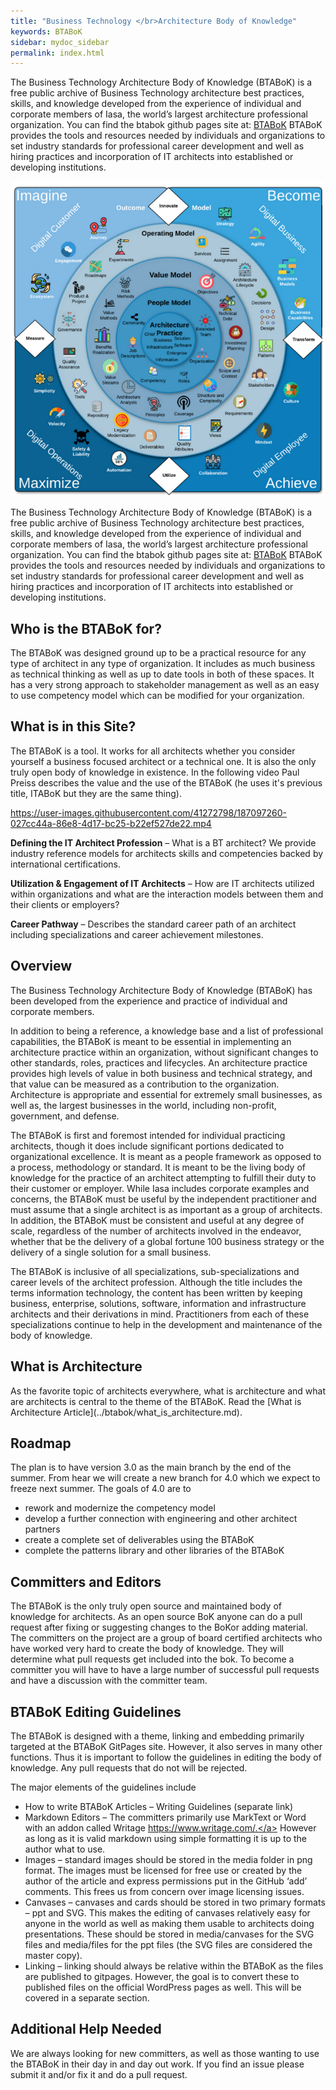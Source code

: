 ```yaml
---
title: "Business Technology </br>Architecture Body of Knowledge"
keywords: BTABoK
sidebar: mydoc_sidebar
permalink: index.html
---
```


<body>

<p>
The Business Technology Architecture Body of Knowledge (BTABoK) is a free public archive of Business Technology architecture best practices, skills, and knowledge developed from the experience of individual and corporate members of Iasa, the world’s largest architecture professional organization.
You can find the btabok github pages site at: <a href="https://iasa-global.github.io/btabok/">BTABoK</a>
BTABoK provides the tools and resources needed by individuals and organizations to set industry standards for professional career development and well as hiring practices and incorporation of IT architects into established or developing institutions.
</p>

<map name="rage_image_map">
    <area shape="rect" href="https://iasa-global.github.io/btabok/ecosystem.html" coords="45,199,95,261" alt="" target="_blank">
	<area shape="rect" href="https://iasa-global.github.io/btabok/engagement.html" coords="101,134,155,180" alt="" target="_blank">
	<area shape="rect" href="https://iasa-global.github.io/btabok/journey.html" coords="175,78,222,127" alt="" target="_blank">
	<area shape="rect" href="https://iasa-global.github.io/btabok/innovate.html" coords="322,30,381,78" alt="" target="_blank">
    <area shape="rect" href="https://iasa-global.github.io/btabok/strategy.html" coords="464,59,496,97" alt="" target="_blank">
	<area shape="rect" href="https://iasa-global.github.io/btabok/agility.html" coords="528,101,569,148" alt="" target="_blank">
	<area shape="rect" href="https://iasa-global.github.io/btabok/business_models.html" coords="597,176,639,229" alt="" target="_blank">
	<area shape="rect" href="https://iasa-global.github.io/btabok/business_capabilities.html" coords="622,261,674,304" alt="" target="_blank">
	<area shape="rect" href="https://iasa-global.github.io/btabok/transform.html" coords="619,334,684,370" alt="" target="_blank">
    <area shape="rect" href="https://iasa-global.github.io/btabok/culture.html" coords="605,440,648,497" alt="" target="_blank">
	<area shape="rect" href="https://iasa-global.github.io/btabok/mindset.html" coords="546,537,577,583" alt="" target="_blank">
	<area shape="rect" href="https://iasa-global.github.io/btabok/collaboration.html" coords="428,612,475,654" alt="" target="_blank">
	<area shape="rect" href="https://iasa-global.github.io/btabok/utilize.html" coords="326,631,379,678" alt="">
	<area shape="rect" href="https://iasa-global.github.io/btabok/automation.html" coords="224,601,267,646" alt="" target="_blank">
	<area shape="rect" href="https://iasa-global.github.io/btabok/safety_liability.html" coords="142,550,171,611" alt="" target="_blank">
	<area shape="rect" href="https://iasa-global.github.io/btabok/velocity.html" coords="87,501,122,546" alt="" target="_blank">
	<area shape="rect" href="https://iasa-global.github.io/btabok/simplicity.html" coords="57,426,96,467" alt="" target="_blank">
	<area shape="rect" href="https://iasa-global.github.io/btabok/measures.html" coords="23,334,81,368" alt="" target="_blank">


</map>
<img src="images/BTABoK_map.png" alt="" usemap="#rage_image_map">

<p>
The Business Technology Architecture Body of Knowledge (BTABoK) is a free public archive of Business Technology architecture best practices, skills, and knowledge developed from the experience of individual and corporate members of Iasa, the world’s largest architecture professional organization.
You can find the btabok github pages site at: <a href="https://iasa-global.github.io/btabok/">BTABoK</a>
BTABoK provides the tools and resources needed by individuals and organizations to set industry standards for professional career development and well as hiring practices and incorporation of IT architects into established or developing institutions.
</p>

<h2>Who is the BTABoK for?</h2>

<p>
The BTABoK was designed ground up to be a practical resource for any type of architect in any type of organization. It includes as much business as technical thinking as well as up to date tools in both of these spaces. It has a very strong approach to stakeholder management as well as an easy to use competency model which can be modified for your organization.
</p>

<h2>What is in this Site?</h2>

<p>
The BTABoK is a tool. It works for all architects whether you consider yourself a business focused architect or a technical one. It is also the only truly open body of knowledge in existence. In the following video Paul Preiss describes the value and the use of the BTABoK (he uses it's previous title, ITABoK but they are the same thing).

https://user-images.githubusercontent.com/41272798/187097260-027cc44a-86e8-4d17-bc25-b22ef527de22.mp4

**Defining the IT Architect Profession** – What is a BT architect? We provide industry reference models for architects skills and competencies backed by international certifications.

**Utilization & Engagement of IT Architects** – How are IT architects utilized within organizations and what are the interaction models between them and their clients or employers?

**Career Pathway** – Describes the standard career path of an architect including specializations and career achievement milestones.
</p>

<h2>Overview</h2>

<p>
The Business Technology Architecture Body of Knowledge (BTABoK) has been developed from the experience and practice of individual and corporate members.

In addition to being a reference, a knowledge base and a list of professional capabilities, the BTABoK is meant to be essential in implementing an architecture practice within an organization, without significant changes to other standards, roles, practices and lifecycles. An architecture practice provides high levels of value in both business and technical strategy, and that value can be measured as a contribution to the organization. Architecture is appropriate and essential for extremely small businesses, as well as, the largest businesses in the world, including non-profit, government, and defense.

The BTABoK is first and foremost intended for individual practicing architects, though it does include significant portions dedicated to organizational excellence. It is meant as a people framework as opposed to a process, methodology or standard. It is meant to be the living body of knowledge for the practice of an architect attempting to fulfill their duty to their customer or employer. While Iasa includes corporate examples and concerns, the BTABoK must be useful by the independent practitioner and must assume that a single architect is as important as a group of architects. In addition, the BTABoK must be consistent and useful at any degree of scale, regardless of the number of architects involved in the endeavor, whether that be the delivery of a global fortune 100 business strategy or the delivery of a single solution for a small business.

The BTABoK is inclusive of all specializations, sub-specializations and career levels of the architect profession. Although the title includes the terms information technology, the content has been written by keeping business, enterprise, solutions, software, information and infrastructure architects and their derivations in mind. Practitioners from each of these specializations continue to help in the development and maintenance of the body of knowledge.
</p>

<h2>What is Architecture</h2>

<p>
As the favorite topic of architects everywhere, what is architecture and what are architects is central to the theme of the BTABoK. Read the [What is Architecture Article](../btabok/what_is_architecture.md).
</p>

<h2>Roadmap</h2>

<p>
The plan is to have version 3.0 as the main branch by the end of the summer. From hear we will create a new branch for 4.0 which we expect to freeze next summer. The goals of 4.0 are to

- rework and modernize the competency model
- develop a further connection with engineering and other architect partners
- create a complete set of deliverables using the BTABoK
- complete the patterns library and other libraries of the BTABoK
</p>

<h2>Committers and Editors</h2>

<p>
The BTABoK is the only truly open source and maintained body of knowledge for architects. As an open source BoK anyone can do a pull request after fixing or suggesting changes to the BoKor adding material. The committers on the project are a group of board certified architects who have worked very hard to create the body of knowledge. They will determine what pull requests get included into the bok. To become a committer you will have to have a large number of successful pull requests and have a discussion with the committer team.
</p>

<h2>BTABoK Editing Guidelines</h2>
<p>
The BTABoK is designed with a theme, linking and embedding primarily targeted at the BTABoK GitPages site. However, it also serves in many other functions. Thus it is important to follow the guidelines in editing the body of knowledge. Any pull requests that do not will be rejected.

The major elements of the guidelines include

- How to write BTABoK Articles – Writing Guidelines (separate link)
- Markdown Editors – The committers primarily use MarkText or Word with an addon called Writage <a href="https://www.writage.com/"> https://www.writage.com/.</a> However as long as it is valid markdown using simple formatting it is up to the author what to use.
- Images – standard images should be stored in the media folder in png format. The images must be licensed for free use or created by the author of the article and express permissions put in the GitHub ‘add’ comments. This frees us from concern over image licensing issues.
- Canvases – canvases and cards should be stored in two primary formats – ppt and SVG. This makes the editing of canvases relatively easy for anyone in the world as well as making them usable to architects doing presentations. These should be stored in media/canvases for the SVG files and media/files for the ppt files (the SVG files are considered the master copy).
- Linking – linking should always be relative within the BTABoK as the files are published to gitpages. However, the goal is to convert these to published files on the official WordPress pages as well. This will be covered in a separate section.
</p>

<h2>Additional Help Needed</h2>
<p>
We are always looking for new committers, as well as those wanting to use the BTABoK in their day in and day out work. If you find an issue please submit it and/or fix it and do a pull request. 
</p>

<script src="js/imageMapResizer.js"></script>

</body>